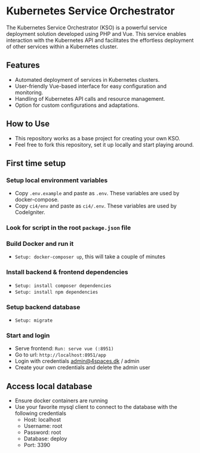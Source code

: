 # Kubernetes Service Orchestrator
The Kubernetes Service Orchestrator (KSO) is a powerful service deployment solution developed using PHP and Vue. 
This service enables interaction with the Kubernetes API and facilitates the effortless deployment of other services within a Kubernetes cluster.

## Features
* Automated deployment of services in Kubernetes clusters.
* User-friendly Vue-based interface for easy configuration and monitoring.
* Handling of Kubernetes API calls and resource management.
* Option for custom configurations and adaptations.

## How to Use
* This repository works as a base project for creating your own KSO. 
* Feel free to fork this repository, set it up locally and start playing around.

## First time setup
### Setup local environment variables
* Copy `.env.example` and paste as `.env`. These variables are used by docker-compose.
* Copy `ci4/env` and paste as `ci4/.env`. These variables are used by CodeIgniter.
### Look for script in the root `package.json` file
### Build Docker and run it
* `Setup: docker-composer up`, this will take a couple of minutes
### Install backend & frontend dependencies
* `Setup: install composer dependencies`
* `Setup: install npm dependencies`
### Setup backend database
* `Setup: migrate`
### Start and login
* Serve frontend: `Run: serve vue (:8951)`
* Go to url: `http://localhost:8951/app`
* Login with credentials admin@4spaces.dk / admin
* Create your own credentials and delete the admin user

## Access local database
* Ensure docker containers are running
* Use your favorite mysql client to connect to the database with the following credentials
    * Host: localhost
    * Username: root
    * Password: root
    * Database: deploy
    * Port: 3390
